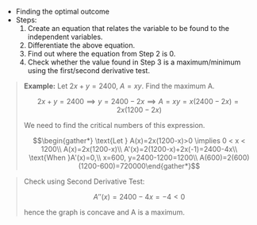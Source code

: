 - Finding the optimal outcome
- Steps:
	1. Create an equation that relates the variable to be found to the independent variables.
	2. Differentiate the above equation.
	3. Find out where the equation from Step 2 is 0.
	4. Check whether the value found in Step 3 is a maximum/minimum using the first/second derivative test.
> **Example:**
> Let $2x + y = 2400$, $A = xy$. Find the maximum A.
>
> $$2x+y=2400 \implies y=2400-2x \implies A=xy=x(2400-2x)=2x(1200-2x)$$
>
> We need to find the critical numbers of this expression.
> 
> $$\begin{gather*}
\text{Let } A(x)=2x(1200-x)>0 \implies 0 < x < 1200\\
A(x)=2x(1200-x)\\ A'(x)=2(1200-x)+2x(-1)=2400-4x\\
\text{When }A'(x)=0,\\
x=600, y=2400-1200=1200\\ A(600)=2(600)(1200-600)=720000\end{gather*}$$

> Check using Second Derivative Test:
> 
> $$A''(x)=2400-4x=-4<0$$
> 
> hence the graph is concave and A is a maximum.